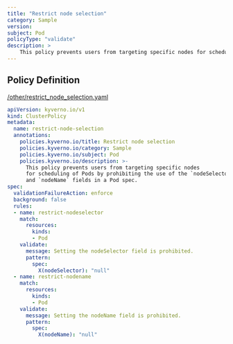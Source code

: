 ```yaml
---
title: "Restrict node selection"
category: Sample
version: 
subject: Pod
policyType: "validate"
description: >
    This policy prevents users from targeting specific nodes for scheduling of Pods by prohibiting the use of the `nodeSelector` and `nodeName` fields in a Pod spec.     
---
```


## Policy Definition
<a href="https://github.com/kyverno/policies/raw/main//other/restrict_node_selection.yaml" target="-blank">/other/restrict_node_selection.yaml</a>

```yaml
apiVersion: kyverno.io/v1
kind: ClusterPolicy
metadata:
  name: restrict-node-selection
  annotations:
    policies.kyverno.io/title: Restrict node selection
    policies.kyverno.io/category: Sample
    policies.kyverno.io/subject: Pod
    policies.kyverno.io/description: >-
      This policy prevents users from targeting specific nodes
      for scheduling of Pods by prohibiting the use of the `nodeSelector`
      and `nodeName` fields in a Pod spec.     
spec:
  validationFailureAction: enforce
  background: false
  rules:
  - name: restrict-nodeselector
    match:
      resources:
        kinds:
        - Pod
    validate:
      message: Setting the nodeSelector field is prohibited.
      pattern:
        spec:
          X(nodeSelector): "null"
  - name: restrict-nodename
    match:
      resources:
        kinds:
        - Pod
    validate:
      message: Setting the nodeName field is prohibited.
      pattern:
        spec:
          X(nodeName): "null"
```
